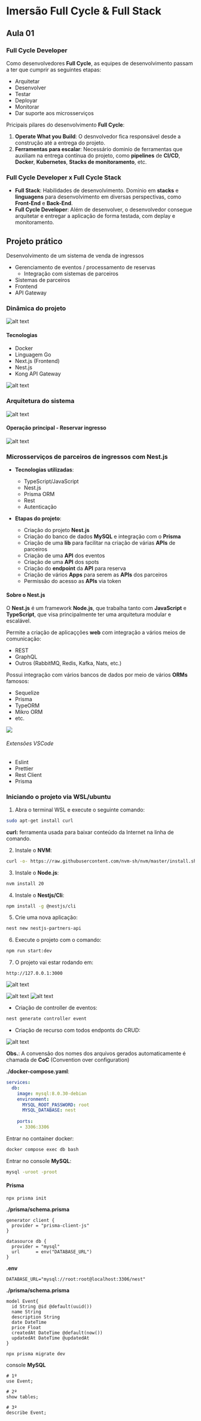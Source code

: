# Imersão Full Cycle & Full Stack

## Aula 01

### Full Cycle Developer

Como desenvolvedores **Full Cycle**, as equipes de desenvolvimento passam a ter que cumprir as seguintes etapas:

- Arquitetar
- Desenvolver
- Testar
- Deployar
- Monitorar
- Dar suporte aos microsserviços

Pricipais pilares do desenvolvimento **Full Cycle**:

1. **Operate What you Build**: O desnvolvedor fica responsável desde a construção até a entrega do projeto.
2. **Ferramentas para escalar**: Necessário dominío de ferramentas que auxiliam na entrega contínua do projeto, como **pipelines** de **CI/CD**, **Docker**, **Kubernetes**, **Stacks de monitoramento**, etc.

### Full Cycle Developer x Full Cycle Stack

- **Full Stack**: Habilidades de desenvolvimento. Domínio em **stacks** e **linguagens** para desenvolvimento em diversas perspectivas, como **Front-End** e **Back-End**.
- **Full Cycle Developer**: Além de desenvolver, o desenvolvedor consegue arquitetar e entregar a aplicação de forma testada, com deplay e monitoramento.

## Projeto prático

Desenvolvimento de um sistema de venda de ingressos
- Gerenciamento de eventos / processamento de reservas
    - Integração com sistemas de parceiros
- Sistemas de parceiros
- Frontend
- API Gateway

### Dinâmica do projeto

![alt text](image-1.png)

#### Tecnologias

- Docker
- Linguagem Go
- Next.js (Frontend)
- Nest.js
- Kong API Gateway

![alt text](image-2.png)

### Arquitetura do sistema

![alt text](image-3.png)

#### Operação principal - Reservar ingresso

![alt text](image-4.png)

### Microsserviços de parceiros de ingressos com Nest.js

- **Tecnologias utilizadas**:
    - TypeScript/JavaScript
    - Nest.js
    - Prisma ORM
    - Rest
    - Autenticação

- **Etapas do projeto**:
    - Criação do projeto **Nest.js**
    - Criação do banco de dados **MySQL** e integração com o **Prisma**
    - Criação de uma **lib** para facilitar na criação de várias **APIs** de parceiros
    - Criação de uma **API** dos eventos
    - Criação de uma **API** dos spots
    - Criação do **endpoint** da **API** para reserva
    - Criação de vários **Apps** para serem as **APIs** dos parceiros
    - Permissão do acesso as **APIs** via token

#### Sobre o Nest.js

O **Nest.js** é um framework **Node.js**, que trabalha tanto com **JavaScript** e **TypeScript**, que visa principalmente ter uma arquitetura modular e escalável.

Permite a criação de aplicaçções **web** com integração a vários meios de comunicação:
- REST
- GraphQL
- Outros (RabbitMQ, Redis, Kafka, Nats, etc.)

Possui integração com vários bancos de dados por meio de vários **ORMs** famosos:
- Sequelize
- Prisma
- TypeORM
- Mikro ORM
- etc.

![ ](image-5.png)


###### Extensões VSCode
- Eslint
- Prettier
- Rest Client
- Prisma

### Iniciando o projeto via WSL/ubuntu

1. Abra o terminal WSL e execute o seguinte comando:
```bash
sudo apt-get install curl
```

**curl:** ferramenta usada para baixar conteúdo da Internet na linha de comando.

2. Instale o **NVM**:
```bash
curl -o- https://raw.githubusercontent.com/nvm-sh/nvm/master/install.sh | bash
```

3. Instale o **Node.js**:
```bash
nvm install 20
```

4. Instale o **Nestjs/Cli**:
```bash
npm install -g @nestjs/cli
```

5. Crie uma nova aplicação:
```bash
nest new nestjs-partners-api
```

6. Execute o projeto com o comando:
```bash
npm run start:dev 
```

7. O projeto vai estar rodando em:
```
http://127.0.0.1:3000
```

![alt text](image-6.png)

![alt text](image-7.png)
![alt text](image-8.png)

- Criação de controller de eventos:
```bash
nest generate controller event
```

- Criação de recurso com todos endponts do CRUD:

![alt text](image-9.png)

**Obs.**: A convensão dos nomes dos arquivos gerados automaticamente é chamada de **CoC** (Convention over configuration)


**./docker-compose.yaml**:

```yaml
services:
  db:
    image: mysql:8.0.30-debian
    environment:
      MYSQL_ROOT_PASSWORD: root
      MYSQL_DATABASE: nest
    
    ports:
     - 3306:3306
```

Entrar no container docker:

```bash
docker compose exec db bash
```

Entrar no console **MySQL**:

```bash
mysql -uroot -proot
```

#### Prisma

```shell
npx prisma init
```

**./prisma/schema.prisma**

```prisma
generator client {
  provider = "prisma-client-js"
}

datasource db {
  provider = "mysql"
  url      = env("DATABASE_URL")
}
```

**.env**
```shell
DATABASE_URL="mysql://root:root@localhost:3306/nest"
```

**./prisma/schema.prisma**

```prisma
model Event{
  id String @id @default(uuid())
  name String
  description String
  date DateTime
  price Float
  createdAt DateTime @default(now())
  updatedAt DateTime @updatedAt
}
```

```shell
npx prisma migrate dev
```

console **MySQL**
```mysql
# 1º
use Event;

# 2º
show tables;

# 3º
describe Event;
```